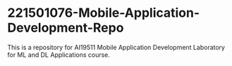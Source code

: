 # 221501076-Mobile-Application-Development-Repo
This is a repository for AI19511 Mobile Application Development Laboratory for ML and DL Applications course.
